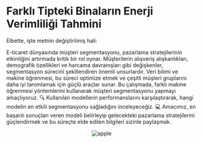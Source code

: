 # Farklı Tipteki Binaların Enerji Verimliliği Tahmini


Elbette, işte metnin değiştirilmiş hali:

E-ticaret dünyasında müşteri segmentasyonu, pazarlama stratejilerinin etkinliğini artırmada kritik bir rol oynar. Müşterilerin alışveriş alışkanlıkları, demografik özellikleri ve harcama davranışları gibi değişkenler, segmentasyon sürecini şekillendiren önemli unsurlardır. Veri bilimi ve makine öğrenmesi, bu süreci optimize etmek ve çeşitli müşteri gruplarını daha iyi tanımlamak için güçlü araçlar sunar. Bu çalışmada, farklı makine öğrenmesi yöntemlerini kullanarak müşteri segmentasyonu yapmayı amaçlıyoruz. 🔍 Kullanılan modellerin performanslarını karşılaştırarak, hangi modelin en etkili segmentasyonu sağladığını inceleyeceğiz. 💻 Amacımız, en başarılı sonuçları veren modeli belirleyip gelecekteki pazarlama stratejilerini güçlendirmek ve bu süreçte elde edilen bilgileri sizinle paylaşmak.
<p align="center">
  <img src="https://resmim.net/cdn/2024/08/19/WGcYlK.png" alt="apple">
</p>
